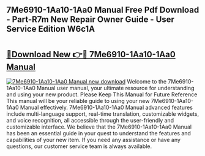 ## 7Me6910-1Aa10-1Aa0 Manual Free Pdf Download - Part-R7m New Repair Owner Guide - User Service Edition W6c1A

# <h2><a href="http://cf29654.oget.top/?id=7Me6910-1Aa10-1Aa0+Manual">🔗Download New 👉🔴 7Me6910-1Aa10-1Aa0 Manual</a></h2>

[![7Me6910-1Aa10-1Aa0 Manual new download](https://i.imgur.com/5g1atiW.png)](http://cf29654.oget.top/?id=7Me6910-1Aa10-1Aa0+Manual)
Welcome to the 7Me6910-1Aa10-1Aa0 Manual user manual, your ultimate resource for understanding and using your new product. Please Keep This Manual for Future Reference This manual will be your reliable guide to using your new 7Me6910-1Aa10-1Aa0 Manual effectively. 7Me6910-1Aa10-1Aa0 Manual advanced features include multi-language support, real-time translation, customizable widgets, and voice recognition, all accessible through the user-friendly and customizable interface. We believe that the 7Me6910-1Aa10-1Aa0 Manual has been an essential guide in your quest to understand the features and capabilities of your new item. If you need any assistance or have any questions, our customer service team is always available.
